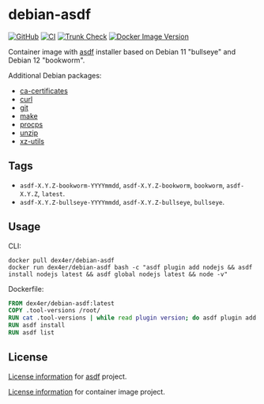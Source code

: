 # debian-asdf

[![GitHub](https://img.shields.io/github/v/tag/dex4er/docker-debian-asdf?label=GitHub)](https://github.com/dex4er/docker-debian-asdf)
[![CI](https://github.com/dex4er/docker-debian-asdf/actions/workflows/ci.yaml/badge.svg)](https://github.com/dex4er/docker-debian-asdf/actions/workflows/ci.yaml)
[![Trunk Check](https://github.com/dex4er/docker-debian-asdf/actions/workflows/trunk.yaml/badge.svg)](https://github.com/dex4er/docker-debian-asdf/actions/workflows/trunk.yaml)
[![Docker Image Version](https://img.shields.io/docker/v/dex4er/debian-asdf/latest?label=docker&logo=docker)](https://hub.docker.com/r/dex4er/debian-asdf)

Container image with [asdf](https://asdf-vm.com/) installer based on Debian
11 "bullseye" and Debian 12 "bookworm".

Additional Debian packages:

- [ca-certificates](https://packages.debian.org/bullseye/ca-certificates)
- [curl](https://packages.debian.org/bullseye/curl)
- [git](https://packages.debian.org/bullseye/git)
- [make](https://packages.debian.org/bullseye/make)
- [procps](https://packages.debian.org/bullseye/procps)
- [unzip](https://packages.debian.org/bullseye/unzip)
- [xz-utils](https://packages.debian.org/bullseye/xz-utils)

## Tags

- `asdf-X.Y.Z-bookworm-YYYYmmdd`, `asdf-X.Y.Z-bookworm`, `bookworm`, `asdf-X.Y.Z`, `latest`.
- `asdf-X.Y.Z-bullseye-YYYYmmdd`, `asdf-X.Y.Z-bullseye`, `bullseye`.

## Usage

CLI:

```shell
docker pull dex4er/debian-asdf
docker run dex4er/debian-asdf bash -c "asdf plugin add nodejs && asdf install nodejs latest && asdf global nodejs latest && node -v"
```

Dockerfile:

```Dockerfile
FROM dex4er/debian-asdf:latest
COPY .tool-versions /root/
RUN cat .tool-versions | while read plugin version; do asdf plugin add $plugin; done
RUN asdf install
RUN asdf list
```

## License

[License information](https://github.com/asdf-vm/asdf/blob/master/LICENSE) for
[asdf](https://asdf-vm.com/) project.

[License
information](https://github.com/dex4er/docker-debian-asdf/blob/main/LICENSE) for
container image project.
